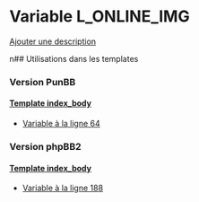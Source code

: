 # Variable L_ONLINE_IMG
[Ajouter une description](https://fa-tvars.appspot.com/L_ONLINE_IMG)

n## Utilisations dans les templates

### Version PunBB

#### [Template index_body](punbb/index_body.md)
* [Variable à la ligne 64](../punbb/index_body.tpl#L64)

### Version phpBB2

#### [Template index_body](subsilver/index_body.md)
* [Variable à la ligne 188](../subsilver/index_body.tpl#L188)